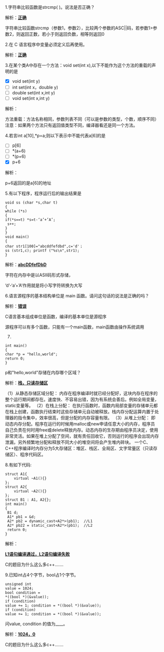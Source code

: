 1.字符串比较函数是strcmp( )。说法是否正确？

解析：**<u>正确</u>**

字符串比较函数strcmp（参数1，参数2），比较两个参数的ASC||码，若参数1>参数2，则返回正数，若小于则返回负数，相等则返回0

2.在 C 语言程序中变量必须定义后再使用。

解析：**<u>正确</u>**

3.在某个类A中存在一个方法：void set(int x),以下不能作为这个方法的重载的声明的是

- [x] void set(int y)
- [ ] int set(int x，double y)
- [ ] double set(int x,int y)
- [ ] void set(int x,int y)

解析：

方法重载：方法名称相同，参数列表不同（可以是参数的类型，个数，顺序不同）
注意：如果两个方法只有返回值类型不同，编译器看还是同一个方法。

4.若言int a[10],*p=a;则以下表示中不能代表a[6]的是

- [ ] p[6]
- [ ] *(a+6)
- [ ] *(p+6)
- [x] p+6

解析：

p+6返回的是a[6]的地址

5.有以下程序，程序运行后的输出结果是

```c_cpp
void ss (char *s,char t) 
{ 
while (*s) 
{ 
if(*s==t) *s=t-‘a’+’A’; 
 s++; 
} 
} 
void main() 
{ 
char str1[100]="abcddfefdbd",c='d'；
ss (str1,c); printf ("%s\n",str1); 
} 
```

解析：**<u>abcDDfefDbD</u>**

字符在内存中是以ASII码形式存储，

‘d’-‘a’+’A’作用就是将小写字符转换为大写

6.语言源程序的基本结构单位是 main 函数。请问这句话的说法是正确的吗？

解析：**<u>错误</u>**

C语言基本组成单位是函数，编译的基本单位是源程序

源程序可以有多个函数，只能有一个main函数，main函数由操作系统调用

7.

```c_cpp
int main()
{
char *p = "hello,world";
return 0;
}
```

p和"hello,world"存储在内存哪个区域？

解析：**<u>栈，只读存储区</u>**

（1）从静态存储区域分配：
内存在程序编译时就已经分配好，这块内存在程序的整个运行期间都存在。速度快、不容易出错，因为有系统会善后。例如全局变量，static变量等。
（2）在栈上分配：
在执行函数时，函数内局部变量的存储单元都在栈上创建，函数执行结束时这些存储单元自动被释放。栈内存分配运算内置于处理器的指令集中，效率很高，但是分配的内存容量有限。
（3）从堆上分配：
即动态内存分配。程序在运行的时候用malloc或new申请任意大小的内存，程序员自己负责在何时用free或delete释放内存。动态内存的生存期由程序员决定，使用非常灵活。如果在堆上分配了空间，就有责任回收它，否则运行的程序会出现内存泄漏，另外频繁地分配和释放不同大小的堆空间将会产生堆内碎块。
一个C、C++程序编译时内存分为5大存储区：堆区、栈区、全局区、文字常量区（只读存储区）、程序代码区。

8.有如下代码:

```c_cpp
struct A1{
    virtual ~A1(){}
};
struct A2{
    virtual ~A2(){}
};
struct B1 : A1, A2{};
int main()
{
 B1 d;
 A1* pb1 = &d;
 A2* pb2 = dynamic_cast<A2*>(pb1);  //L1
 A2* pb22 = static_cast<A2*>(pb1);  //L2
 return 0;
}
```

解析：

**<u>L1语句编译通过，L2语句编译失败</u>**

C的题目为什么这么多c++.......

9.已知int占4个字节，bool占1个字节。

```c_cpp
unsigned int
value = 1024;
bool condition =
*((bool *)(&value));
if (condition)
value += 1; condition = *((bool *)(&value));
if (condition)
value += 1; condition = *((bool *)(&value));
```

问value, condition 的值为____。

解析：**<u>1024，0</u>**

C的题目为什么这么多c++.......
